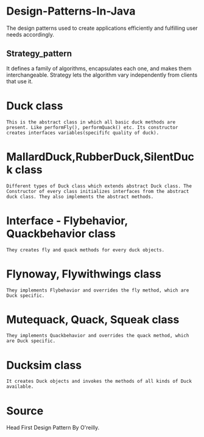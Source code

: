 # Design-Patterns-In-Java
The design patterns used to create applications efficiently and fulfilling user needs accordingly.

## Strategy_pattern
 It defines a family of algorithms, encapsulates each one, and makes them interchangeable. Strategy lets the algorithm vary independently from clients that use it.
   # Duck class
    This is the abstract class in which all basic duck methods are present. Like performFly(), performQuack() etc. Its constructor creates interfaces variables(specififc quality of duck).
   # MallardDuck,RubberDuck,SilentDuck class
    Different types of Duck class which extends abstract Duck class. The Constructor of every class initializes interfaces from the abstract duck class. They also implements the abstract methods.
   # Interface -  Flybehavior, Quackbehavior class
    They creates fly and quack methods for every duck objects.
   # Flynoway, Flywithwings class 
    They implements Flybehavior and overrides the fly method, which are Duck specific.
   # Mutequack, Quack, Squeak class
    They implements Quackbehavior and overrides the quack method, which are Duck specific.
   # Ducksim class
    It creates Duck objects and invokes the methods of all kinds of Duck available.
     
    
      
    



# Source
 Head First Design Pattern By O'reilly.

 